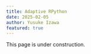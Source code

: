 ```yaml
---
title: Adaptive RPython
date: 2025-02-05
author: Yusuke Izawa
featured: true
---
```


This page is under construction.
